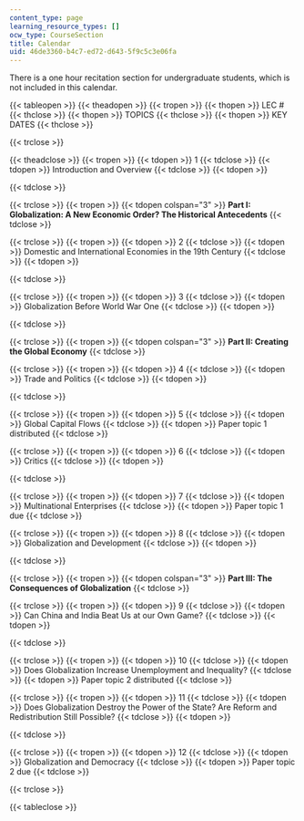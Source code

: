 ```yaml
---
content_type: page
learning_resource_types: []
ocw_type: CourseSection
title: Calendar
uid: 46de3360-b4c7-ed72-d643-5f9c5c3e06fa
---
```


There is a one hour recitation section for undergraduate students, which is not included in this calendar.

{{< tableopen >}}
{{< theadopen >}}
{{< tropen >}}
{{< thopen >}}
LEC #
{{< thclose >}}
{{< thopen >}}
TOPICS
{{< thclose >}}
{{< thopen >}}
KEY DATES
{{< thclose >}}

{{< trclose >}}

{{< theadclose >}}
{{< tropen >}}
{{< tdopen >}}
1
{{< tdclose >}}
{{< tdopen >}}
Introduction and Overview
{{< tdclose >}}
{{< tdopen >}}

{{< tdclose >}}

{{< trclose >}}
{{< tropen >}}
{{< tdopen colspan="3" >}}
**Part I: Globalization: A New Economic Order? The Historical Antecedents**
{{< tdclose >}}

{{< trclose >}}
{{< tropen >}}
{{< tdopen >}}
2
{{< tdclose >}}
{{< tdopen >}}
Domestic and International Economies in the 19th Century
{{< tdclose >}}
{{< tdopen >}}

{{< tdclose >}}

{{< trclose >}}
{{< tropen >}}
{{< tdopen >}}
3
{{< tdclose >}}
{{< tdopen >}}
Globalization Before World War One
{{< tdclose >}}
{{< tdopen >}}

{{< tdclose >}}

{{< trclose >}}
{{< tropen >}}
{{< tdopen colspan="3" >}}
**Part II: Creating the Global Economy**
{{< tdclose >}}

{{< trclose >}}
{{< tropen >}}
{{< tdopen >}}
4
{{< tdclose >}}
{{< tdopen >}}
Trade and Politics
{{< tdclose >}}
{{< tdopen >}}

{{< tdclose >}}

{{< trclose >}}
{{< tropen >}}
{{< tdopen >}}
5
{{< tdclose >}}
{{< tdopen >}}
Global Capital Flows
{{< tdclose >}}
{{< tdopen >}}
Paper topic 1 distributed
{{< tdclose >}}

{{< trclose >}}
{{< tropen >}}
{{< tdopen >}}
6
{{< tdclose >}}
{{< tdopen >}}
Critics
{{< tdclose >}}
{{< tdopen >}}

{{< tdclose >}}

{{< trclose >}}
{{< tropen >}}
{{< tdopen >}}
7
{{< tdclose >}}
{{< tdopen >}}
Multinational Enterprises
{{< tdclose >}}
{{< tdopen >}}
Paper topic 1 due
{{< tdclose >}}

{{< trclose >}}
{{< tropen >}}
{{< tdopen >}}
8
{{< tdclose >}}
{{< tdopen >}}
Globalization and Development
{{< tdclose >}}
{{< tdopen >}}

{{< tdclose >}}

{{< trclose >}}
{{< tropen >}}
{{< tdopen colspan="3" >}}
**Part III: The Consequences of Globalization**
{{< tdclose >}}

{{< trclose >}}
{{< tropen >}}
{{< tdopen >}}
9
{{< tdclose >}}
{{< tdopen >}}
Can China and India Beat Us at our Own Game?
{{< tdclose >}}
{{< tdopen >}}

{{< tdclose >}}

{{< trclose >}}
{{< tropen >}}
{{< tdopen >}}
10
{{< tdclose >}}
{{< tdopen >}}
Does Globalization Increase Unemployment and Inequality?
{{< tdclose >}}
{{< tdopen >}}
Paper topic 2 distributed
{{< tdclose >}}

{{< trclose >}}
{{< tropen >}}
{{< tdopen >}}
11
{{< tdclose >}}
{{< tdopen >}}
Does Globalization Destroy the Power of the State? Are Reform and Redistribution Still Possible?
{{< tdclose >}}
{{< tdopen >}}

{{< tdclose >}}

{{< trclose >}}
{{< tropen >}}
{{< tdopen >}}
12
{{< tdclose >}}
{{< tdopen >}}
Globalization and Democracy
{{< tdclose >}}
{{< tdopen >}}
Paper topic 2 due
{{< tdclose >}}

{{< trclose >}}

{{< tableclose >}}